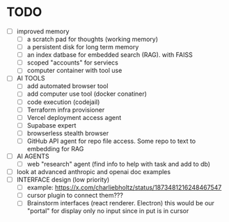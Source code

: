 # TODO

- [ ] improved memory
  - [ ] a scratch pad for thoughts (working memory)
  - [ ] a persistent disk for long term memory
  - [ ] an index datbase for embedded search (RAG). with FAISS
  - [ ] scoped "accounts" for serviecs
  - [ ] computer container with tool use
- [ ] AI TOOLS
  - [ ] add automated browser tool
  - [ ] add computer use tool (docker conatiner)
  - [ ] code execution (codejail)
  - [ ] Terraform infra provisioner
  - [ ] Vercel deployment access agent
  - [ ] Supabase expert
  - [ ] browserless stealth browser
  - [ ] GitHub API agent for repo file access. Some repo to text to embedding for RAG
- [ ] AI AGENTS
  - [ ] web "research" agent (find info to help with task and add to db)
- [ ] look at advanced anthropic and openai doc examples
- [ ] INTERFACE design (low priority)
  - [ ] example: https://x.com/charliebholtz/status/1873481216248467547
  - [ ] cursor plugin to connect them???
  - [ ] Brainstorm interfaces (react renderer. Electron) this would be our "portal" for display only no input since in put is in cursor